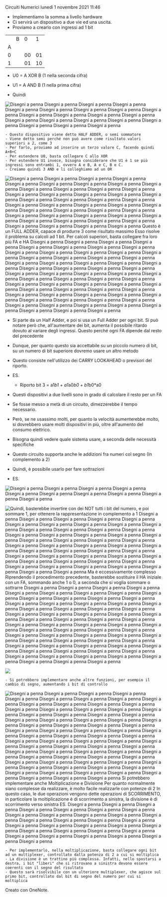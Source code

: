 Circuiti Numerici
lunedì 1 novembre 2021
11:46

- Implementiamo la somma a livello hardware
- Ci servirà un dispositivo a due vie ed una uscita.
- Proviamo a crearlo con ingressi ad 1 bit

|     |     |     |     |
| --- | --- | --- | --- |
|     | B   | 0   | 1   |
| A   |     |     |     |
| 0   |     | 00  | 01  |
| 1   |     | 01  | 10  |

- U0 = A XOR B (1 nella seconda cifra)
- U1 = A AND B (1 nella prima cifra)

- Quindi

![Disegni a penna Disegni a penna Disegni a penna Disegni a penna Disegni a penna Disegni a penna Disegni a penna Disegni a penna Disegni a penna Disegni a penna Disegni a penna Disegni a penna Disegni a penna Disegni a penna Disegni a penna Disegni a penna Disegni a penna Disegni a penna Disegni a penna Disegni a penna Disegni a penna](c61c70fa402a4e08b54fffb7f20b793a.png)

    - Questo dispositivo viene detto HALF ADDER, o semi sommatore
    - Viene detto semi perché non può avere come risultato valori superiori a 2, come 3
    - Per farlo, proviamo ad inserire un terzo valore C, facendo quindi A+B+C
    - Per estendere U0, basta collegare C allo XOR
    - Per estendere U1 invece, bisogna considerare che U1 è 1 se più ingressi sono entrambi 1, ovvero A e B, A e C, B e C.
    - Creiamo quindi 3 AND e li colleghiamo ad un OR

![Disegni a penna Disegni a penna Disegni a penna Disegni a penna Disegni a penna Disegni a penna Disegni a penna Disegni a penna Disegni a penna Disegni a penna Disegni a penna Disegni a penna Disegni a penna Disegni a penna Disegni a penna Disegni a penna Disegni a penna Disegni a penna Disegni a penna Disegni a penna Disegni a penna Disegni a penna Disegni a penna Disegni a penna Disegni a penna Disegni a penna Disegni a penna Disegni a penna Disegni a penna Disegni a penna Disegni a penna Disegni a penna Disegni a penna Disegni a penna Disegni a penna Disegni a penna Disegni a penna Disegni a penna Disegni a penna Disegni a penna Disegni a penna Disegni a penna Disegni a penna Disegni a penna Questo è un FULL ADDER, capace di produrre 3 come risultato massimo Esso risolve il problema su calcoli ad 1 bit. Per calcoli superiori, basta collegare fra loro più FA e HA Disegni a penna Disegni a penna Disegni a penna Disegni a penna Disegni a penna Disegni a penna Disegni a penna Disegni a penna Disegni a penna Disegni a penna Disegni a penna Disegni a penna Disegni a penna Disegni a penna Disegni a penna Disegni a penna Disegni a penna Disegni a penna Disegni a penna Disegni a penna Disegni a penna Disegni a penna Disegni a penna Disegni a penna Disegni a penna Disegni a penna Disegni a penna Disegni a penna Disegni a penna Disegni a penna Disegni a penna Disegni a penna Disegni a penna Disegni a penna Disegni a penna Disegni a penna Disegni a penna Disegni a penna Disegni a penna Disegni a penna Disegni a penna Disegni a penna Disegni a penna Disegni a penna Disegni a penna Disegni a penna Disegni a penna Disegni a penna Disegni a penna Disegni a penna Disegni a penna Disegni a penna Disegni a penna Disegni a penna Disegni a penna Disegni a penna Disegni a penna Disegni a penna Disegni a penna Disegni a penna Disegni a penna](39b6c0fc28c64e31bf8a607c38fb502b.png)

- Si parte da un Half Adder, e poi si usa un Full Adder per ogni bit. Si può notare però che, all'aumentare dei bit, aumenta il possibile ritardo dovuto al variare degli ingressi. Questo perché ogni FA dipende dal resto del precedente
- Dunque, per quanto questo sia accettabile su un piccolo numero di bit, su un numero di bit superiore dovremo usare un altro metodo

- Questo consiste nell'utilizzo dei CARRY LOOKAHEAD o previsori del riporto.
- ES.
    - Riporto bit 3 = a1*b1 + a1*a0*b0 + b1*b0*a0
- Questi dispositivi a due livelli sono in grado di calcolare il resto per un FA
- Se fosse messo a metà di un circuito, dimezzerebbe il tempo necessario.

- Però, se ne usassimo molti, per quanto la velocità aumenterebbe molto, si dovrebbero usare molti dispositivi in più, oltre all'aumento del consumo elettrico.
- Bisogna quindi vedere quale sistema usare, a seconda delle necessità specifiche

- Questo circuito supporta anche le addizioni fra numeri col segno (In complemento a 2)
- Quindi, è possibile usarlo per fare sottrazioni
- ES.

![Disegni a penna Disegni a penna Disegni a penna Disegni a penna Disegni a penna Disegni a penna Disegni a penna Disegni a penna Disegni a penna Disegni a penna](6ec3661b1c7e49ea8478de7512283b49.png)

![Quindi, basterebbe invertire con dei NOT tutti i bit del numero, e poi sommare 1, per ottenere la rappresentazione in complemento a 1 Disegni a penna Disegni a penna Disegni a penna Disegni a penna Disegni a penna Disegni a penna Disegni a penna Disegni a penna Disegni a penna Disegni a penna Disegni a penna Disegni a penna Disegni a penna Disegni a penna Disegni a penna Disegni a penna Disegni a penna Disegni a penna Disegni a penna Disegni a penna Disegni a penna Disegni a penna Disegni a penna Disegni a penna Disegni a penna Disegni a penna Disegni a penna Disegni a penna Disegni a penna Disegni a penna Disegni a penna Disegni a penna Disegni a penna Disegni a penna Disegni a penna Disegni a penna Disegni a penna Disegni a penna Disegni a penna Disegni a penna Disegni a penna Disegni a penna Disegni a penna Disegni a penna Disegni a penna Disegni a penna Disegni a penna Disegni a penna Ma è eccessivamente complesso Riprendendo il procedimento precedente, basterebbe sostituire il HA iniziale con un FA, sommando anche 1 o 0, a seconda che si voglia sommare o sottrarre Disegni a penna Disegni a penna Disegni a penna Disegni a penna Disegni a penna Disegni a penna Disegni a penna Disegni a penna Disegni a penna Disegni a penna Disegni a penna Disegni a penna Disegni a penna Disegni a penna Disegni a penna Disegni a penna Disegni a penna Disegni a penna Disegni a penna Disegni a penna Disegni a penna Disegni a penna Disegni a penna Disegni a penna Disegni a penna Disegni a penna Disegni a penna Disegni a penna Disegni a penna Disegni a penna Disegni a penna Disegni a penna Disegni a penna Disegni a penna Disegni a penna Disegni a penna Disegni a penna Disegni a penna Disegni a penna Disegni a penna Disegni a penna Disegni a penna Disegni a penna Disegni a penna Disegni a penna Disegni a penna Disegni a penna Disegni a penna Disegni a penna Disegni a penna Disegni a penna Disegni a penna Disegni a penna Disegni a penna Disegni a penna Disegni a penna Disegni a penna Disegni a penna Disegni a penna Disegni a penna Disegni a penna Disegni a penna Disegni a penna Disegni a penna Disegni a penna Disegni a penna](1d3b6c1ca6c547cb94016138c001db02.png)

![](a4b093dd3a1c42d0b5ea97a01b4640b5.png)

    - Si potrebbero implementare anche altre funzioni, per esempio il cambio di segno, aumentando i bit di controllo

![Disegni a penna Disegni a penna Disegni a penna Disegni a penna Disegni a penna Disegni a penna Disegni a penna Disegni a penna Disegni a penna Disegni a penna Disegni a penna Disegni a penna Disegni a penna Disegni a penna Disegni a penna Disegni a penna Disegni a penna Disegni a penna Disegni a penna Disegni a penna Disegni a penna Disegni a penna Disegni a penna Disegni a penna Disegni a penna Disegni a penna Disegni a penna Disegni a penna Disegni a penna Disegni a penna Disegni a penna Disegni a penna Disegni a penna Disegni a penna Disegni a penna Disegni a penna Disegni a penna Disegni a penna Disegni a penna Disegni a penna Disegni a penna Disegni a penna Disegni a penna Disegni a penna Disegni a penna Disegni a penna Disegni a penna Disegni a penna Disegni a penna Disegni a penna Disegni a penna Disegni a penna Disegni a penna Disegni a penna Disegni a penna Disegni a penna Disegni a penna Disegni a penna Disegni a penna Disegni a penna Disegni a penna Disegni a penna Disegni a penna Disegni a penna Disegni a penna Disegni a penna Disegni a penna Disegni a penna Disegni a penna Disegni a penna Disegni a penna Disegni a penna Disegni a penna Disegni a penna Disegni a penna Si potrebbero implementare anche Moltiplicazione e Divisione Per quanto normalmente siano complesse da realizzare, è molto facile realizzarle con potenze di 2 In questo caso, le due operazioni vengono dette operazioni di SCORRIMENTO, in particolare la moltiplicazione è di scorrimento a sinistra, la divisione è di scorrimento verso sinistra ES. Disegni a penna Disegni a penna Disegni a penna Disegni a penna Disegni a penna Disegni a penna Disegni a penna Disegni a penna Disegni a penna Disegni a penna Disegni a penna Disegni a penna Disegni a penna Disegni a penna Disegni a penna Disegni a penna Disegni a penna Disegni a penna Disegni a penna Disegni a penna Disegni a penna Disegni a penna Disegni a penna Disegni a penna Disegni a penna Disegni a penna Disegni a penna Disegni a penna Disegni a penna Disegni a penna Disegni a penna](b2533a5174874f1691c7733ce25abbfb.png)

    - Per implementarlo, nella moltiplicazione, basta collegare ogni bit ad un multiplexer, controllato dalla potenza di 2 a cui si moltiplica
    - La divisione è un trattino più complessa. Infatti, nello spostarsi a destra, i bit "liberi" che si ritrovano a sinistra devono essere coerenti con il segno del risultato
    - Questo sarà risolvibile con un ulteriore multiplexer, che agisce sul primo bit, controllato dal bit di segno del numero per cui si moltiplica

Creato con OneNote.